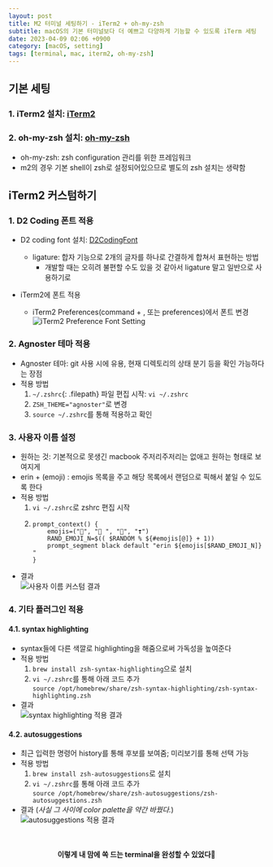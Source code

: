 ```yaml
---
layout: post
title: M2 터미널 세팅하기 - iTerm2 + oh-my-zsh
subtitle: macOS의 기본 터미널보다 더 예쁘고 다양하게 기능할 수 있도록 iTerm 세팅
date: 2023-04-09 02:06 +0900
category: [macOS, setting]
tags: [terminal, mac, iterm2, oh-my-zsh]
---
```



## 기본 세팅

### 1. iTerm2 설치: [iTerm2](https://iterm2.com)
### 2. oh-my-zsh 설치: [oh-my-zsh](https://ohmyz.sh/#install)
- oh-my-zsh: zsh configuration 관리를 위한 프레임워크
- m2의 경우 기본 shell이 zsh로 설정되어있으므로 별도의 zsh 설치는 생략함

## iTerm2 커스텀하기 

### 1. D2 Coding 폰트 적용 
- D2 coding font 설치: [D2CodingFont](https://github.com/naver/d2codingfont)
    - ligature: 합자 기능으로 2개의 글자를 하나로 간결하게 합쳐서 표현하는 방법
        - 개발할 때는 오히려 불편할 수도 있을 것 같아서 ligature 말고 일반으로 사용하기로

- iTerm2에 폰트 적용
    - iTerm2 Preferences(command + , 또는 preferences)에서 폰트 변경
    ![iTerm2 Preference Font Setting](/230734842-696a0bab-6069-48bb-9d83-8d065090f66e.png)


### 2. Agnoster 테마 적용
- Agnoster 테마: git 사용 시에 유용, 현재 디렉토리의 상태 분기 등을 확인 가능하다는 장점
- 적용 방법
    1. `~/.zshrc`{: .filepath} 파일 편집 시작: `vi ~/.zshrc`
    2. `ZSH_THEME="agnoster"`로 변경
    3. `source ~/.zshrc`를 통해 적용하고 확인


### 3. 사용자 이름 설정
- 원하는 것: 기본적으로 못생긴 macbook 주저리주저리는 없애고 원하는 형태로 보여지게
- erin + (emoji) : emojis 목록을 주고 해당 목록에서 랜덤으로 픽해서 붙일 수 있도록 한다
- 적용 방법
    1. `vi ~/.zshrc`로 zshrc 편집 시작
    2. 
        ```
       prompt_context() {
            emojis=("🦖", "🫠 ", "💎", "❣️")
            RAND_EMOJI_N=$(( $RANDOM % ${#emojis[@]} + 1))
            prompt_segment black default "erin ${emojis[$RAND_EMOJI_N]}  "
       }
        ```
- 결과
  <br />
    ![사용자 이름 커스텀 결과](/230735714-99708ef6-015d-4eb2-aeed-26f515cf463d.png)


### 4. 기타 플러그인 적용
#### 4.1. syntax highlighting 
- syntax들에 다른 색깔로 highlighting을 해줌으로써 가독성을 높여준다
- 적용 방법
    1. `brew install zsh-syntax-highlighting`으로 설치
    2. `vi ~/.zshrc`를 통해 아래 코드 추가  
        `source /opt/homebrew/share/zsh-syntax-highlighting/zsh-syntax-highlighting.zsh`
- 결과
    <br />
    ![syntax highlighting 적용 결과](/230735748-49f34fcd-8bb3-4549-bf5a-ab320c58182a.png)

#### 4.2. autosuggestions
- 최근 입력한 명령어 history를 통해 후보를 보여줌; 미리보기를 통해 선택 가능
- 적용 방법
    1. `brew install zsh-autosuggestions`로 설치
    2. `vi ~/.zshrc`를 통해 아래 코드 추가  
        `source /opt/homebrew/share/zsh-autosuggestions/zsh-autosuggestions.zsh`
- 결과 (*사실 그 사이에 color palette을 약간 바꿨다.*)
    <br />
    ![autosuggestions 적용 결과](/230735893-2813a251-0ff9-473a-997c-26fb98f04526.png)


<br />
<br />

<div align="center" style="font-weight: bold;">이렇게 내 맘에 쏙 드는 terminal을 완성할 수 있었다🩵</div>

